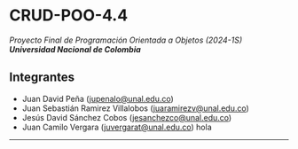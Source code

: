 # CRUD-POO-4.4
_Proyecto Final de Programación Orientada a Objetos (2024-1S)_
***Universidad Nacional de Colombia***

## Integrantes
- Juan David Peña (jupenalo@unal.edu.co)
- Juan Sebastián Ramirez Villalobos (juaramirezv@unal.edu.co)
- Jesús David Sánchez Cobos (jesanchezco@unal.edu.co)
- Juan Camilo Vergara (juvergarat@unal.edu.co)
hola
---
